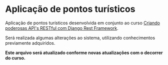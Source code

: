 # Aplicação de pontos turísticos


Aplicação de pontos turísticos desenvolvida em conjunto ao curso [Criando poderosas API's RESTful com Django Rest Framework](https://www.udemy.com/apis-restful-com-django-rest-framework/).

Será realizada algumas alterações ao sistema, utilizando conhecimentos previamente adquiridos.

**Este arquivo será atualizado conforme novas atualizações com o decorrer do curso.**
